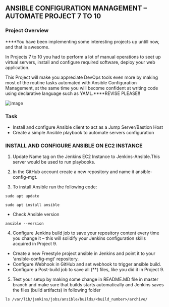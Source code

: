 ## ANSIBLE CONFIGURATION MANAGEMENT – AUTOMATE PROJECT 7 TO 10
### Project Overview

****You have been implementing some interesting projects up untill now, and that is awesome.

In Projects 7 to 10 you had to perform a lot of manual operations to seet up virtual servers, install and configure required software, deploy your web application.

This Project will make you appreciate DevOps tools even more by making most of the routine tasks automated with Ansible Configuration Management, at the same time you will become confident at writing code using declarative language such as YAML.****REVISE PLEASE!!

![image](https://github.com/ettebaDwop/dareyProject11/assets/7973831/a38ab1f6-e682-4185-bffa-2b7331e24ba1)


### Task
- Install and configure Ansible client to act as a Jump Server/Bastion Host
- Create a simple Ansible playbook to automate servers configuration

### INSTALL AND CONFIGURE ANSIBLE ON EC2 INSTANCE
1. Update Name tag on the Jenkins EC2 Instance to Jenkins-Ansible.This server would be used to run playbooks.
2. In the  GitHub account create a new repository and name it ansible-config-mgt.

3. To install Ansible run the following code:
 
```
sudo apt update

sudo apt install ansible
```

* Check Ansible version
  
` ansible --version `

4. Configure Jenkins build job to save your repository content every time you change it – this will solidify your Jenkins configuration skills acquired in Project 9.

* Create a new Freestyle project ansible in Jenkins and point it to your ‘ansible-config-mgt’ repository.
* Configure Webhook in GitHub and set webhook to trigger ansible build.
* Configure a Post-build job to save all (**) files, like you did it in Project 9.
5. Test your setup by making some change in README.MD file in master branch and make sure that builds starts automatically and Jenkins saves the files (build artifacts) in following folder

`ls /var/lib/jenkins/jobs/ansible/builds/<build_number>/archive/`

